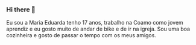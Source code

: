 ### Hi there 👋

Eu sou a Maria Eduarda tenho 17 anos, trabalho na Coamo como jovem aprendiz e eu gosto muito de andar de bike e de ir na igreja. Sou uma boa cozinheira e gosto de passar o tempo com os meus amigos.

